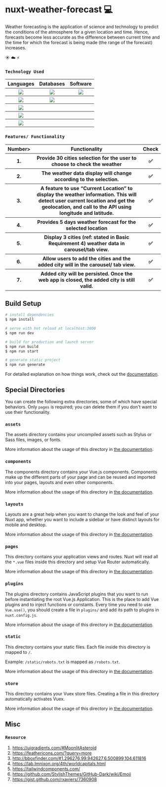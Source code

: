 # nuxt-weather-forecast <g-emoji class="g-emoji" alias="computer" fallback-src="https://github.githubassets.com/images/icons/emoji/unicode/1f4bb.png">💻</g-emoji>

Weather forecasting is the application of science and technology to predict the conditions of the atmosphere for a given location and time. Hence, forecasts become less accurate as the difference between current time and the time for which the forecast is being made (the range of the forecast) increases.

<g-emoji class="g-emoji" alias="sunny" fallback-src="https://github.githubassets.com/images/icons/emoji/unicode/2600.png">☀️</g-emoji>
<g-emoji class="g-emoji" alias="cloud" fallback-src="https://github.githubassets.com/images/icons/emoji/unicode/2601.png">☁️</g-emoji>
<g-emoji class="g-emoji" alias="zap" fallback-src="https://github.githubassets.com/images/icons/emoji/unicode/26a1.png">⚡</g-emoji>

### `Technology Used`

<table>

  <tr>
    <th>Languages</th>
    <th>Databases</th>
    <th>Software</th>
  </tr>
  <tr>
    <th><a href="https://nodejs.dev/"><img src="https://img.shields.io/badge/-NodeJS-313131?style=flat-square&labelColor=313131&logo=node.js&logoColor=white&color=313131"></img></a></th>
    <th><a href="https://firebase.google.com/products/firestore/"><img src="https://img.shields.io/badge/-Cloud Firestore-313131?style=flat-square&labelColor=313131&logo=firebase&logoColor=white&color=313131"></img></a></th>
    <th><a href="https://code.visualstudio.com"><img src="https://img.shields.io/badge/-Visual Studio Code-313131?style=flat-square&labelColor=313131&logo=visual-studio-code&logoColor=white&color=313131"></img></a></th>
  </tr>

  <tr>
    <th><a href="https://www.w3schools.com/html/html_intro.asp"><img src="https://img.shields.io/badge/-HTML5-313131?style=flat-square&labelColor=313131&logo=html5&logoColor=white&color=313131"></img></a></th>
    <th><a href="https://firebase.google.com/products/realtime-database/"><img src="https://img.shields.io/badge/-Realtime DB-313131?style=flat-square&labelColor=313131&logo=firebase&logoColor=white&color=313131"></img></a></th>
    <th></th>
  </tr>

  <tr>
    <th><a href="https://www.w3schools.com/css/css_intro.asp"><img src="https://img.shields.io/badge/-CSS3-313131?style=flat-square&labelColor=313131&logo=css3&logoColor=white&color=313131"></img></a></th>
    <th></th>
    <th></th>
  </tr>
 
  <tr>
    <th><a href="https://www.javascript.com"><img src="https://img.shields.io/badge/-Javascript-313131?style=flat-square&labelColor=313131&logo=javascript&logoColor=white&color=313131"></img></a></th>
    <th></th>
    <th></th>
  </tr>

  <tr>
    <th><a href="https://vuejs.org"><img src="https://img.shields.io/badge/-VueJS-313131?style=flat-square&labelColor=313131&logo=vue.js&logoColor=white&color=313131"></img></a></th>
    <th></th>
    <th></th>
  </tr>

</table>

### `Features/ Functionality`

<table>
  <tr>
    <th>Number></th>
    <th>Functionality</th>
    <th>Check</th>
  </tr>
  <tr>
    <th>1.</th>
    <th> Provide 30 cities selection for the user to choose to check the weather</th>
    <th><g-emoji class="g-emoji" alias="white_check_mark" fallback-src="https://github.githubassets.com/images/icons/emoji/unicode/2705.png">✅</g-emoji></th>
  </tr>
  <tr>
    <th>2.</th>
    <th>The weather data display will change according to the selection.</th>
    <th><g-emoji class="g-emoji" alias="white_check_mark" fallback-src="https://github.githubassets.com/images/icons/emoji/unicode/2705.png">✅</g-emoji></th>
  </tr>
  <tr>
    <th>3.</th>
    <th>A feature to use “Current Location” to display the weather information. This will detect user current location and get the geolocation, and call to the API using longitude and latitude.</th>
    <th><g-emoji class="g-emoji" alias="white_check_mark" fallback-src="https://github.githubassets.com/images/icons/emoji/unicode/2705.png">✅</g-emoji></th>
  </tr>
  <tr>
    <th>4.</th>
    <th>Provides 5 days weather forecast for the selected location</th>
    <th><g-emoji class="g-emoji" alias="white_check_mark" fallback-src="https://github.githubassets.com/images/icons/emoji/unicode/2705.png">✅</g-emoji></th>
  </tr>
  <tr>
    <th>5.</th>
    <th>Display 3 cities (ref: stated in Basic Requirement 4) weather data in carousel/tab view.</th>
    <th><g-emoji class="g-emoji" alias="white_check_mark" fallback-src="https://github.githubassets.com/images/icons/emoji/unicode/2705.png">✅</g-emoji></th>
  </tr>
  <tr>
    <th>6.</th>
    <th>Allow users to add the cities and the added city will in the carousel/ tab view.</th>
    <th><g-emoji class="g-emoji" alias="white_check_mark" fallback-src="https://github.githubassets.com/images/icons/emoji/unicode/2705.png">✅</g-emoji></th>
  </tr>
  <tr>
    <th>7.</th>
    <th>Added city will be persisted. Once the web app is closed, the added city is still valid.</th>
    <th><g-emoji class="g-emoji" alias="white_check_mark" fallback-src="https://github.githubassets.com/images/icons/emoji/unicode/2705.png">✅</g-emoji></th>
  </tr>
</table>

## Build Setup

```bash
# install dependencies
$ npm install

# serve with hot reload at localhost:3000
$ npm run dev

# build for production and launch server
$ npm run build
$ npm run start

# generate static project
$ npm run generate
```

For detailed explanation on how things work, check out the [documentation](https://nuxtjs.org).

## Special Directories

You can create the following extra directories, some of which have special behaviors. Only `pages` is required; you can delete them if you don't want to use their functionality.

### `assets`

The assets directory contains your uncompiled assets such as Stylus or Sass files, images, or fonts.

More information about the usage of this directory in [the documentation](https://nuxtjs.org/docs/2.x/directory-structure/assets).

### `components`

The components directory contains your Vue.js components. Components make up the different parts of your page and can be reused and imported into your pages, layouts and even other components.

More information about the usage of this directory in [the documentation](https://nuxtjs.org/docs/2.x/directory-structure/components).

### `layouts`

Layouts are a great help when you want to change the look and feel of your Nuxt app, whether you want to include a sidebar or have distinct layouts for mobile and desktop.

More information about the usage of this directory in [the documentation](https://nuxtjs.org/docs/2.x/directory-structure/layouts).


### `pages`

This directory contains your application views and routes. Nuxt will read all the `*.vue` files inside this directory and setup Vue Router automatically.

More information about the usage of this directory in [the documentation](https://nuxtjs.org/docs/2.x/get-started/routing).

### `plugins`

The plugins directory contains JavaScript plugins that you want to run before instantiating the root Vue.js Application. This is the place to add Vue plugins and to inject functions or constants. Every time you need to use `Vue.use()`, you should create a file in `plugins/` and add its path to plugins in `nuxt.config.js`.

More information about the usage of this directory in [the documentation](https://nuxtjs.org/docs/2.x/directory-structure/plugins).

### `static`

This directory contains your static files. Each file inside this directory is mapped to `/`.

Example: `/static/robots.txt` is mapped as `/robots.txt`.

More information about the usage of this directory in [the documentation](https://nuxtjs.org/docs/2.x/directory-structure/static).

### `store`

This directory contains your Vuex store files. Creating a file in this directory automatically activates Vuex.

More information about the usage of this directory in [the documentation](https://nuxtjs.org/docs/2.x/directory-structure/store).




## Misc
### `Resource`
1. https://uigradients.com/#MoonlitAsteroid
2. https://feathericons.com/?query=more
3. http://bboxfinder.com/#1.296276,99.942627,6.500899,104.611816
4. https://lab.lmnixon.org/4th/worldcapitals.html
5. https://tailwindcomponents.com/
6. https://github.com/StylishThemes/GitHub-Dark/wiki/Emoji
7. https://gist.github.com/rxaviers/7360908
